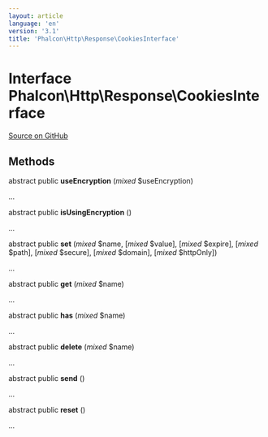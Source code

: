 ```yaml
---
layout: article
language: 'en'
version: '3.1'
title: 'Phalcon\Http\Response\CookiesInterface'
---
```

# Interface **Phalcon\Http\Response\CookiesInterface**

<a href="https://github.com/phalcon/cphalcon/tree/v3.1.0/phalcon/http/response/cookiesinterface.zep" class="btn btn-default btn-sm">Source on GitHub</a>

## Methods
abstract public  **useEncryption** (*mixed* $useEncryption)

...


abstract public  **isUsingEncryption** ()

...


abstract public  **set** (*mixed* $name, [*mixed* $value], [*mixed* $expire], [*mixed* $path], [*mixed* $secure], [*mixed* $domain], [*mixed* $httpOnly])

...


abstract public  **get** (*mixed* $name)

...


abstract public  **has** (*mixed* $name)

...


abstract public  **delete** (*mixed* $name)

...


abstract public  **send** ()

...


abstract public  **reset** ()

...


